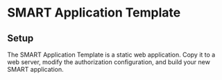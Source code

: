# SMART Application Template

## Setup

The SMART Application Template is a static web application. Copy it to a web server, modify the authorization configuration, and build your new SMART application.
